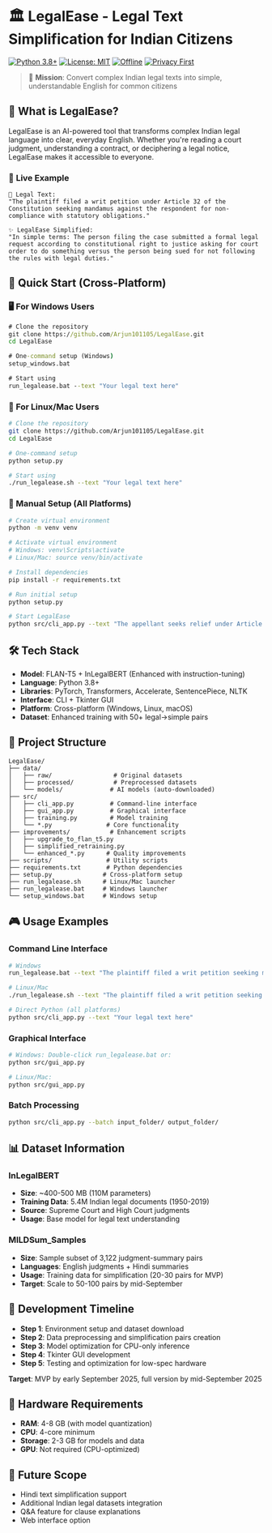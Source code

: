 # 🏛️ LegalEase - Legal Text Simplification for Indian Citizens

[![Python 3.8+](https://img.shields.io/badge/python-3.8+-blue.svg)](https://www.python.org/downloads/)
[![License: MIT](https://img.shields.io/badge/License-MIT-yellow.svg)](https://opensource.org/licenses/MIT)
[![Offline](https://img.shields.io/badge/mode-offline-green.svg)]()
[![Privacy First](https://img.shields.io/badge/privacy-first-brightgreen.svg)]()

> 🎯 **Mission**: Convert complex Indian legal texts into simple, understandable English for common citizens

## 🌟 **What is LegalEase?**

LegalEase is an AI-powered tool that transforms complex Indian legal language into clear, everyday English. Whether you're reading a court judgment, understanding a contract, or deciphering a legal notice, LegalEase makes it accessible to everyone.

### 🎪 **Live Example**
```
📜 Legal Text:
"The plaintiff filed a writ petition under Article 32 of the Constitution seeking mandamus against the respondent for non-compliance with statutory obligations."

✨ LegalEase Simplified:
"In simple terms: The person filing the case submitted a formal legal request according to constitutional right to justice asking for court order to do something versus the person being sued for not following the rules with legal duties."
```

## 🚀 **Quick Start** (Cross-Platform)

### **🖥️ For Windows Users**
```cmd
# Clone the repository
git clone https://github.com/Arjun101105/LegalEase.git
cd LegalEase

# One-command setup (Windows)
setup_windows.bat

# Start using
run_legalease.bat --text "Your legal text here"
```

### **🐧 For Linux/Mac Users**
```bash
# Clone the repository
git clone https://github.com/Arjun101105/LegalEase.git
cd LegalEase

# One-command setup
python setup.py

# Start using
./run_legalease.sh --text "Your legal text here"
```

### **🐍 Manual Setup (All Platforms)**
```bash
# Create virtual environment
python -m venv venv

# Activate virtual environment
# Windows: venv\Scripts\activate
# Linux/Mac: source venv/bin/activate

# Install dependencies
pip install -r requirements.txt

# Run initial setup
python setup.py

# Start LegalEase
python src/cli_app.py --text "The appellant seeks relief under Article 226"
```

## 🛠️ **Tech Stack**
- **Model**: FLAN-T5 + InLegalBERT (Enhanced with instruction-tuning)
- **Language**: Python 3.8+
- **Libraries**: PyTorch, Transformers, Accelerate, SentencePiece, NLTK
- **Interface**: CLI + Tkinter GUI
- **Platform**: Cross-platform (Windows, Linux, macOS)
- **Dataset**: Enhanced training with 50+ legal→simple pairs

## 📁 **Project Structure**
```
LegalEase/
├── data/
│   ├── raw/                 # Original datasets
│   ├── processed/           # Preprocessed datasets
│   └── models/             # AI models (auto-downloaded)
├── src/
│   ├── cli_app.py          # Command-line interface
│   ├── gui_app.py          # Graphical interface
│   ├── training.py         # Model training
│   └── *.py               # Core functionality
├── improvements/           # Enhancement scripts
│   ├── upgrade_to_flan_t5.py
│   ├── simplified_retraining.py
│   └── enhanced_*.py      # Quality improvements
├── scripts/               # Utility scripts
├── requirements.txt       # Python dependencies
├── setup.py              # Cross-platform setup
├── run_legalease.sh      # Linux/Mac launcher
├── run_legalease.bat     # Windows launcher
└── setup_windows.bat     # Windows setup
```

## 🎮 **Usage Examples**

### **Command Line Interface**
```bash
# Windows
run_legalease.bat --text "The plaintiff filed a writ petition seeking mandamus"

# Linux/Mac
./run_legalease.sh --text "The plaintiff filed a writ petition seeking mandamus"

# Direct Python (all platforms)
python src/cli_app.py --text "Your legal text here"
```

### **Graphical Interface**
```bash
# Windows: Double-click run_legalease.bat or:
python src/gui_app.py

# Linux/Mac:
python src/gui_app.py
```

### **Batch Processing**
```bash
python src/cli_app.py --batch input_folder/ output_folder/
```

## 📊 Dataset Information

### InLegalBERT
- **Size**: ~400-500 MB (110M parameters)
- **Training Data**: 5.4M Indian legal documents (1950-2019)
- **Source**: Supreme Court and High Court judgments
- **Usage**: Base model for legal text understanding

### MILDSum_Samples
- **Size**: Sample subset of 3,122 judgment-summary pairs
- **Languages**: English judgments + Hindi summaries
- **Usage**: Training data for simplification (20-30 pairs for MVP)
- **Target**: Scale to 50-100 pairs by mid-September

## 🎯 Development Timeline
- **Step 1**: Environment setup and dataset download
- **Step 2**: Data preprocessing and simplification pairs creation
- **Step 3**: Model optimization for CPU-only inference
- **Step 4**: Tkinter GUI development
- **Step 5**: Testing and optimization for low-spec hardware

**Target**: MVP by early September 2025, full version by mid-September 2025

## 🔧 Hardware Requirements
- **RAM**: 4-8 GB (with model quantization)
- **CPU**: 4-core minimum
- **Storage**: 2-3 GB for models and data
- **GPU**: Not required (CPU-optimized)

## 🚀 Future Scope
- Hindi text simplification support
- Additional Indian legal datasets integration
- Q&A feature for clause explanations
- Web interface option
